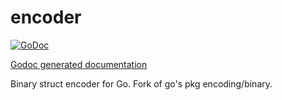 encoder
=======

[![GoDoc](http://godoc.org/github.com//skycoin/skycoin-lite/cipher/encoder?status.png)](http://godoc.org/github.com/skycoin/skycoin-lite/cipher/encoder)

[Godoc generated documentation](https://godoc.org/github.com/skycoin/skycoin-lite/cipher/encoder)

Binary struct encoder for Go.  Fork of go's pkg encoding/binary.

